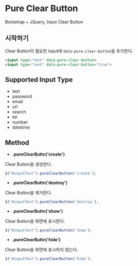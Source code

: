 # Pure Clear Button
Bootstrap + JQuery, Input Clear Button

## 시작하기
Clear Button이 필요한 input에 `data-pure-clear-button`을 추가한다.
```html
<input type="text" data-pure-clear-button>
<input type="text" data-pure-clear-button="true">
```

## Supported Input Type
+ text
+ password
+ email
+ url
+ search
+ tel
+ number
+ datetime

## Method
+ __.pureClearButtn('create')__

Clear Button을 생성한다.
```javascript
$("#inputText").pureClearButton('create');
```
+ __.pureClearButtn('destroy')__

Clear Button을 제거한다.
```javascript
$("#inputText").pureClearButton('destroy');
```

+ __.pureClearButtn('show')__

Clear Button을 화면에 표시한다.
```javascript
$("#inputText").pureClearButton('show');
```

+ __.pureClearButtn('hide')__

Clear Button을 화면에 표시하지 않는다.
```javascript
$("#inputText").pureClearButton('hide');
```
